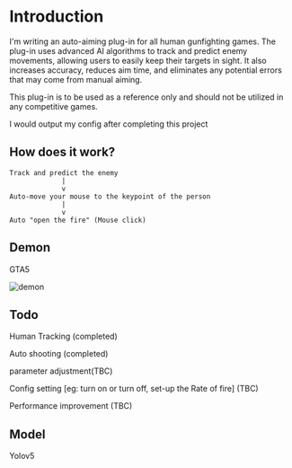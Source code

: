 # Introduction
I'm writing an auto-aiming plug-in for all human gunfighting games. The plug-in uses advanced AI algorithms to track and predict enemy movements, allowing users to easily keep their targets in sight. It also increases accuracy, reduces aim time, and eliminates any potential errors that may come from manual aiming.

This plug-in is to be used as a reference only and should not be utilized in any competitive games.

I would output my config after completing this project

## How does it work?

```
Track and predict the enemy
             |
             v
Auto-move your mouse to the keypoint of the person
             |
             v
Auto "open the fire" (Mouse click)
```


## Demon
GTA5

![demon](https://github.com/TonnyWong1052/Auto-aiming-Plug-In/blob/main/demon.png)


## Todo
Human Tracking (completed)

Auto shooting (completed)

parameter adjustment(TBC)

Config setting [eg: turn on or turn off, set-up the Rate of fire] (TBC)

Performance improvement (TBC)


## Model 
Yolov5



